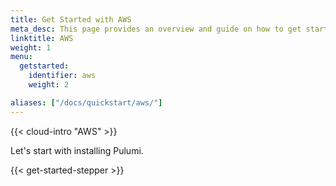 ```yaml
---
title: Get Started with AWS
meta_desc: This page provides an overview and guide on how to get started with AWS.
linktitle: AWS
weight: 1
menu:
  getstarted:
    identifier: aws
    weight: 2

aliases: ["/docs/quickstart/aws/"]
---
```


{{< cloud-intro "AWS" >}}

Let's start with installing Pulumi.

{{< get-started-stepper >}}
